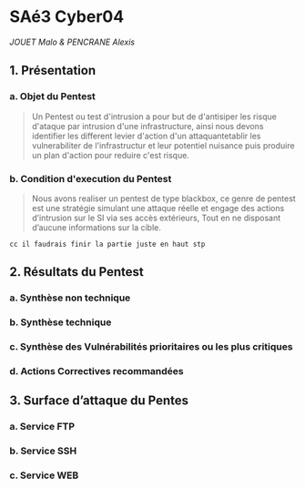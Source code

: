# SAé3 Cyber04
*JOUET Malo & PENCRANE Alexis*


## 1. Présentation

### a. Objet du Pentest

> Un Pentest ou test d'intrusion a pour but de d'antisiper les risque d'ataque par intrusion d'une infrastructure, ainsi nous devons identifier les different levier d'action d'un attaquantetablir les vulnerabiliter de l'infrastructur et leur potentiel nuisance puis produire un plan d'action pour reduire c'est risque.

### b. Condition d'execution du Pentest 
<!-- Décrire avec quoi et sur quoi le Pentest s’applique -->
> Nous avons realiser un pentest de type blackbox, ce genre de pentest est une stratégie simulant une attaque réelle et engage des actions d’intrusion sur le SI via ses accès extérieurs, Tout en ne disposant d’aucune informations sur la cible.
```
cc il faudrais finir la partie juste en haut stp 
```


## 2. Résultats du Pentest 

### a. Synthèse non technique
<!-- Conclusions du Pentest sur les aspects utilisateurs, qualité de la politique de sécurité et/ou qualité de mise en œuvre -->
### b. Synthèse technique
<!--  Conclusions du Pentest sur la sécurisation des services/protocoles et/ou la
qualité sécuritaire de leurs configurations-->
### c. Synthèse des Vulnérabilités prioritaires ou les plus critiques
<!-- Mise en avant des vulnérabilités jugées particulièrement critiques et leurs
potentiels de nuisances. Chacune précise un niveau de criticité et une estimation
du niveau de complexité à résoudre/corrige -->
### d. Actions Correctives recommandées
<!-- Préconisation de changement de politique et de configuration permettant la
suppression ou l’évitement des nuisances relevées dans le chapitre précédent -->
## 3. Surface d’attaque du Pentes

### a. Service FTP
<!-- Description du service, usage normal de ce service, liste ordonnée des vulnérabilités
par criticité décroissante, exploitation possible. Actions correctives. -->
### b. Service SSH
<!-- Même chose pour chaque service étudié dans le Pentest d’une cible -->
### c. Service WEB
<!-- Même chose² pour chaque service étudié dans le Pentest d’une cible -->
